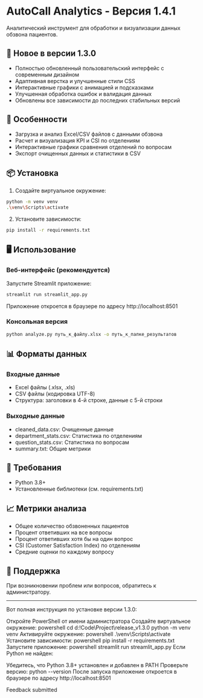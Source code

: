 # AutoCall Analytics - Версия 1.4.1

Аналитический инструмент для обработки и визуализации данных обзвона пациентов.

## 🌟 Новое в версии 1.3.0

- Полностью обновленный пользовательский интерфейс с современным дизайном
- Адаптивная верстка и улучшенные стили CSS
- Интерактивные графики с анимацией и подсказками
- Улучшенная обработка ошибок и валидация данных
- Обновлены все зависимости до последних стабильных версий

## 🚀 Особенности

- Загрузка и анализ Excel/CSV файлов с данными обзвона
- Расчет и визуализация KPI и CSI по отделениям
- Интерактивные графики сравнения отделений по вопросам
- Экспорт очищенных данных и статистики в CSV

## 📦 Установка

1. Создайте виртуальное окружение:
```bash
python -m venv venv
.\venv\Scripts\activate
```

2. Установите зависимости:
```bash
pip install -r requirements.txt
```

## 🖥️ Использование

### Веб-интерфейс (рекомендуется)

Запустите Streamlit приложение:
```bash
streamlit run streamlit_app.py
```

Приложение откроется в браузере по адресу http://localhost:8501

### Консольная версия

```bash
python analyze.py путь_к_файлу.xlsx -o путь_к_папке_результатов
```

## 📊 Форматы данных

### Входные данные
- Excel файлы (.xlsx, .xls)
- CSV файлы (кодировка UTF-8)
- Структура: заголовки в 4-й строке, данные с 5-й строки

### Выходные данные
- cleaned_data.csv: Очищенные данные
- department_stats.csv: Статистика по отделениям
- question_stats.csv: Статистика по вопросам
- summary.txt: Общие метрики

## 🔧 Требования

- Python 3.8+
- Установленные библиотеки (см. requirements.txt)

## 📈 Метрики анализа

- Общее количество обзвоненных пациентов
- Процент ответивших на все вопросы
- Процент ответивших хотя бы на один вопрос
- CSI (Customer Satisfaction Index) по отделениям
- Средние оценки по каждому вопросу

## 👥 Поддержка

При возникновении проблем или вопросов, обратитесь к администратору.


----------------------------------------------------------------------

Вот полная инструкция по установке версии 1.3.0:

Откройте PowerShell от имени администратора
Создайте виртуальное окружение:
powershell
cd d:\!Code\Project\release_v1.3.0
python -m venv venv
Активируйте окружение:
powershell
.\venv\Scripts\activate
Установите зависимости:
powershell
pip install -r requirements.txt
Запустите приложение:
powershell
streamlit run streamlit_app.py
Если Python не найден:

Убедитесь, что Python 3.8+ установлен и добавлен в PATH
Проверьте версию: python --version
После запуска приложение откроется в браузере по адресу http://localhost:8501

Feedback submitted
